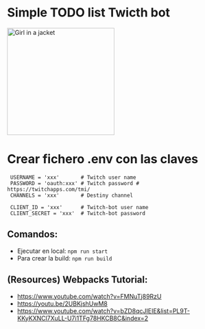 # Simple TODO list Twicth  bot

<img src="https://logowik.com/content/uploads/images/twitch7714.jpg" alt="Girl in a jacket" width="250" height="250">

# Crear fichero .env con las claves
```
 USERNAME = 'xxx'       # Twitch user name
 PASSWORD = 'oauth:xxx' # Twitch password # https://twitchapps.com/tmi/
 CHANNELS = 'xxx'       # Destiny channel
 
 CLIENT_ID = 'xxx'      # Twitch-bot user name
 CLIENT_SECRET = 'xxx'  # Twitch-bot password 
```

## Comandos:
* Ejecutar en local: `npm run start`
* Para crear la build: `npm run build`

## (Resources) Webpacks Tutorial:
* https://www.youtube.com/watch?v=FMNuTj89RzU
* https://youtu.be/2UBKjshUwM8
* https://www.youtube.com/watch?v=bZD8qcJIEIE&list=PL9T-KKyKXNCl7XuLL-U7i1TFg78HKCB8C&index=2